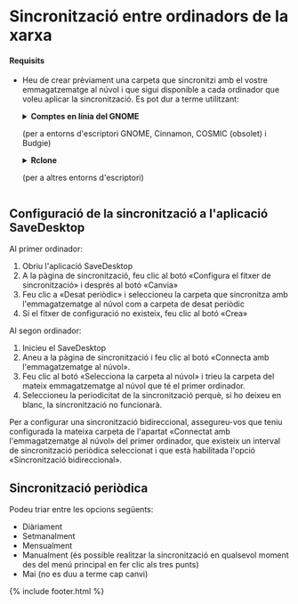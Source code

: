 # Sincronització entre ordinadors de la xarxa
#### Requisits
- Heu de crear prèviament una carpeta que sincronitzi amb el vostre emmagatzematge al núvol i que sigui disponible a cada ordinador que voleu aplicar la sincronització. Es pot dur a terme utilitzant:

  <details>
    <summary><b>Comptes en línia del GNOME</b><p>(per a entorns d'escriptori GNOME, Cinnamon, COSMIC (obsolet) i Budgie)</p></summary>
    <ul>
      <li>Obriu la configuració del GNOME</li>
      <li>Aneu a la secció dels comptes en línia i trieu el servei al núvol de la vostra preferència</li>
    </ul>
    <img src="https://raw.githubusercontent.com/vikdevelop/SaveDesktop/webpage/wiki/synchronization/screenshots/OnlineAccounts_en.png">
    
  </details>

  <details>
    <summary><b>Rclone</b><p>(per a altres entorns d'escriptori)</p></summary>
    <ul>
      <li>Instal·leu el Rclone</li>
      <pre><code>sudo -v ; curl https://rclone.org/install.sh | sudo bash</code></pre>
      <li>Utilitzeu aquesta ordre que crearà la carpeta al núvol, configura el Rclone i munta la carpeta
      <pre><code>mkdir -p ~/Downloads/SaveDesktop/rclone_drive &amp;&amp; rclone config create savedesktop your-cloud-drive-service &amp;&amp; nohup rclone mount savedesktop: ~/Downloads/SaveDesktop/rclone_drive --vfs-cache-mode writes &amp; echo "S'ha muntat la unitat correctament"</code></pre>
      <p>* En comptes d'  <code>el-vostre-servei-al-núvol</code> indiqueu el nom del proveïdor de serveis, com ara <code>drive</code> (per al Google Drive), <code>onedrive</code>, <code>dropbox</code>, etc.</p></li>
    </ul>
  </details>
  
## Configuració de la sincronització a l'aplicació SaveDesktop
Al primer ordinador:
1. Obriu l'aplicació SaveDesktop
2. A la pàgina de sincronització, feu clic al botó «Configura el fitxer de sincronització» i després al botó «Canvia»
3. Feu clic a «Desat periòdic» i seleccioneu la carpeta que sincronitza amb l'emmagatzematge al núvol com a carpeta de desat periòdic
4. Si el fitxer de configuració no existeix, feu clic al botó «Crea»

Al segon ordinador:
1. Inicieu el SaveDesktop
2. Aneu a la pàgina de sincronització i feu clic al botó «Connecta amb l'emmagatzematge al núvol».
3. Feu clic al botó «Selecciona la carpeta al núvol» i trieu la carpeta del mateix emmagatzematge al núvol que té el primer ordinador.
4. Seleccioneu la periodicitat de la sincronització perquè, si ho deixeu en blanc, la sincronització no funcionarà.

Per a configurar una sincronització bidireccional, assegureu-vos que teniu configurada la mateixa carpeta de l'apartat «Connectat amb l'emmagatzematge al núvol» del primer ordinador, que existeix un interval de sincronització periòdica seleccionat i que està habilitada l'opció «Sincronització bidireccional».

## Sincronització periòdica
Podeu triar entre les opcions següents:
- Diàriament
- Setmanalment
- Mensualment
- Manualment (és possible realitzar la sincronització en qualsevol moment des del menú principal en fer clic als tres punts)
- Mai (no es duu a terme cap canvi)

{% include footer.html %}
